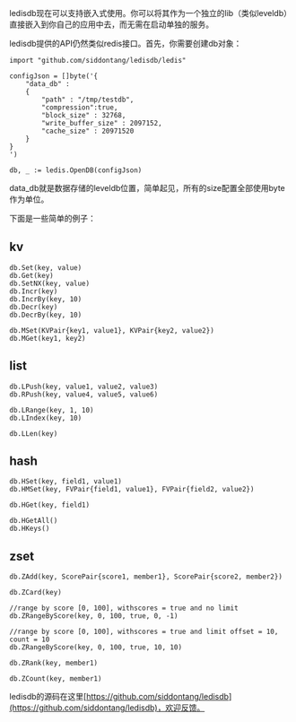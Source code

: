 ledisdb现在可以支持嵌入式使用。你可以将其作为一个独立的lib（类似leveldb）直接嵌入到你自己的应用中去，而无需在启动单独的服务。

ledisdb提供的API仍然类似redis接口。首先，你需要创建db对象：

    import "github.com/siddontang/ledisdb/ledis"
    
    configJson = []byte('{
        "data_db" : 
        {
            "path" : "/tmp/testdb",
            "compression":true,
            "block_size" : 32768,
            "write_buffer_size" : 2097152,
            "cache_size" : 20971520
        }    
    }
    ')
    
    db, _ := ledis.OpenDB(configJson)
    
data_db就是数据存储的leveldb位置，简单起见，所有的size配置全部使用byte作为单位。
    
下面是一些简单的例子：

## kv

    db.Set(key, value)
    db.Get(key)
    db.SetNX(key, value)
    db.Incr(key)
    db.IncrBy(key, 10)
    db.Decr(key)
    db.DecrBy(key, 10)

    db.MSet(KVPair{key1, value1}, KVPair{key2, value2})
    db.MGet(key1, key2)

## list

    db.LPush(key, value1, value2, value3)
    db.RPush(key, value4, value5, value6)
    
    db.LRange(key, 1, 10)
    db.LIndex(key, 10)
    
    db.LLen(key)

## hash

    db.HSet(key, field1, value1)
    db.HMSet(key, FVPair{field1, value1}, FVPair{field2, value2})
    
    db.HGet(key, field1)
    
    db.HGetAll()
    db.HKeys()

## zset

    db.ZAdd(key, ScorePair{score1, member1}, ScorePair{score2, member2})
    
    db.ZCard(key)
    
    //range by score [0, 100], withscores = true and no limit
    db.ZRangeByScore(key, 0, 100, true, 0, -1)

    //range by score [0, 100], withscores = true and limit offset = 10, count = 10
    db.ZRangeByScore(key, 0, 100, true, 10, 10)
    
    db.ZRank(key, member1)
    
    db.ZCount(key, member1)
    

ledisdb的源码在这里[https://github.com/siddontang/ledisdb](https://github.com/siddontang/ledisdb)，欢迎反馈。
